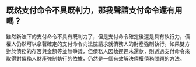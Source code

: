 ## 既然支付命令不具既判力，那我聲請支付命令還有用嗎？

雖然新法下的支付命令不具有既判力了，但是支付命令確定後還是具有執行力，債權人仍然可以拿著確定的支付命令向法院請求就債務人的財產強制執行。如果雙方對於債務的存否與金額等並無爭議，但債務人因故遲遲未還款，則透過支付命令來取得對債務人財產強制執行的依據，仍然是一個有效解決債權債務問題的方法。
